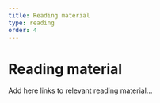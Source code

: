 ```yaml
---
title: Reading material
type: reading
order: 4
---
```


# Reading material

Add here links to relevant reading material...